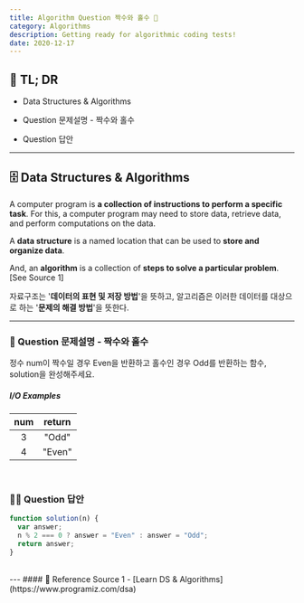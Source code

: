 ```yaml
---
title: Algorithm Question 짝수와 홀수 🧬
category: Algorithms
description: Getting ready for algorithmic coding tests!
date: 2020-12-17
---
```


## 🤦 TL; DR

- Data Structures & Algorithms
  
- Question 문제설명 - 짝수와 홀수
  
- Question 답안

---

## 🗄️ Data Structures & Algorithms

A computer program is **a collection of instructions to perform a specific task**. For this, a computer program may need to store data, retrieve data, and perform computations on the data.

A **data structure** is a named location that can be used to **store and organize data**. 

And, an **algorithm** is a collection of **steps to solve a particular problem**. \[See Source 1]

자료구조는 '**데이터의 표현 및 저장 방법**'을 뜻하고, 알고리즘은 이러한 데이터를 대상으로 하는 '**문제의 해결 방법**'을 뜻한다.

---

### 👀 Question 문제설명 - 짝수와 홀수

정수 num이 짝수일 경우 Even을 반환하고 홀수인 경우 Odd를 반환하는 함수, solution을 완성해주세요.

##### I/O Examples

| num  | return |
| :----: | :----: |
| 3    | "Odd"  |
| 4    | "Even" |

<br>

### 👨‍💻 Question 답안

```javascript
function solution(n) {
  var answer;
  n % 2 === 0 ? answer = "Even" : answer = "Odd";
  return answer;
}
```
<br>
---
#### 🔗 Reference
Source 1 - [Learn DS & Algorithms](https://www.programiz.com/dsa)